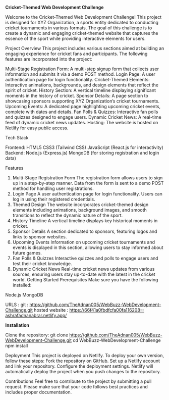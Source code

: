 **Cricket-Themed Web Development Challenge**

Welcome to the Cricket-Themed Web Development Challenge! This project is designed for XYZ Organization, a sports entity dedicated to conducting cricket tournaments in various formats. The goal of this challenge is to create a dynamic and engaging cricket-themed website that captures the essence of the sport while providing interactive elements for users.

Project Overview
This project includes various sections aimed at building an engaging experience for cricket fans and participants. The following features are incorporated into the project:

Multi-Stage Registration Form: A multi-step signup form that collects user information and submits it via a demo POST method.
Login Page: A user authentication page for login functionality.
Cricket-Themed Elements: Interactive animations, backgrounds, and design elements that reflect the spirit of cricket.
History Section: A vertical timeline displaying significant moments in the history of cricket.
Sponsor Details: A page section to showcasing sponsors supporting XYZ Organization’s cricket tournaments.
Upcoming Events: A dedicated page highlighting upcoming cricket events, complete with dates and details.
Fan Polls & Quizzes: Interactive fan polls and quizzes designed to engage users.
Dynamic Cricket News: A real-time feed of dynamic cricket news updates.
Hosting: The website is hosted on Netlify for easy public access.

Tech Stack

Frontend:
HTML5
CSS3 (Tailwind CSS)
JavaScript (React.js for interactivity)
Backend:
Node.js (Express.js)
MongoDB (for storing registration and login data)

Features

1. Multi-Stage Registration Form
The registration form allows users to sign up in a step-by-step manner.
Data from the form is sent to a demo POST method for handling user registrations.
2. Login Page
A user authentication page for login functionality.
Users can log in using their registered credentials.
3. Themed Design
The website incorporates cricket-themed design elements including animations, background images, and smooth transitions to reflect the dynamic nature of the sport.
4. History Timeline
A vertical timeline displays key historical moments in cricket.
5. Sponsor Details
A section dedicated to sponsors, featuring logos and links to sponsor websites.
6. Upcoming Events
Information on upcoming cricket tournaments and events is displayed in this section, allowing users to stay informed about future games.
7. Fan Polls & Quizzes
Interactive quizzes and polls to engage users and test their cricket knowledge.
8. Dynamic Cricket News
Real-time cricket news updates from various sources, ensuring users stay up-to-date with the latest in the cricket world.
Getting Started
Prerequisites
Make sure you have the following installed:

Node.js
MongoDB

URLS : 
git : https://github.com/TheAdnan005/WebBuzz-WebDevelopment-Challenge.git
hosted website : https://66f41a0fbdfcfa00fa116208--ashrafadnanabrar.netlify.app/

**Installation**

Clone the repository:
git clone https://github.com/TheAdnan005/WebBuzz-WebDevelopment-Challenge.git
cd WebBuzz-WebDevelopment-Challenge
npm install

Deployment
This project is deployed on Netlify. To deploy your own version, follow these steps:
  Fork the repository on GitHub.
  Set up a Netlify account and link your repository.
  Configure the deployment settings.
  Netlify will automatically deploy the project when you push changes to the repository.

Contributions
Feel free to contribute to the project by submitting a pull request. Please make sure that your code follows best practices and includes proper documentation.
